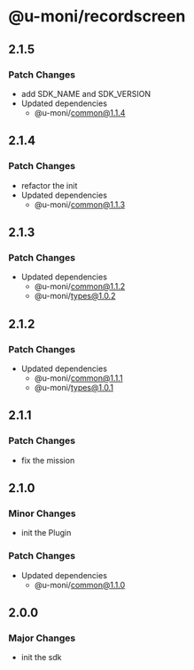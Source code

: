 # @u-moni/recordscreen

## 2.1.5

### Patch Changes

- add SDK_NAME and SDK_VERSION
- Updated dependencies
  - @u-moni/common@1.1.4

## 2.1.4

### Patch Changes

- refactor the init
- Updated dependencies
  - @u-moni/common@1.1.3

## 2.1.3

### Patch Changes

- Updated dependencies
  - @u-moni/common@1.1.2
  - @u-moni/types@1.0.2

## 2.1.2

### Patch Changes

- Updated dependencies
  - @u-moni/common@1.1.1
  - @u-moni/types@1.0.1

## 2.1.1

### Patch Changes

- fix the mission

## 2.1.0

### Minor Changes

- init the Plugin

### Patch Changes

- Updated dependencies
  - @u-moni/common@1.1.0

## 2.0.0

### Major Changes

- init the sdk
